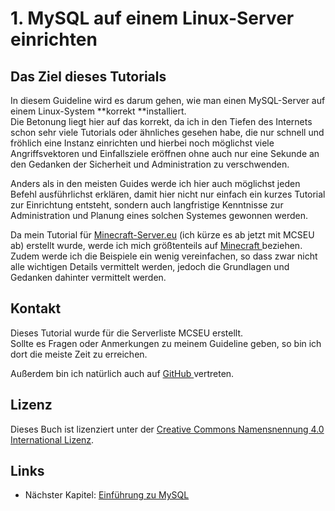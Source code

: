 # 1. MySQL auf einem Linux-Server einrichten

## Das Ziel dieses Tutorials

In diesem Guideline wird es darum gehen, wie man einen MySQL-Server auf einem Linux-System **korrekt **installiert.  
Die Betonung liegt hier auf das korrekt, da ich in den Tiefen des Internets schon sehr viele Tutorials oder ähnliches gesehen habe, die nur schnell und fröhlich eine Instanz einrichten und hierbei noch möglichst viele Angriffsvektoren und Einfallsziele eröffnen ohne auch nur eine Sekunde an den Gedanken der Sicherheit und Administration zu verschwenden.

Anders als in den meisten Guides werde ich hier auch möglichst jeden Befehl ausführlichst erklären, damit hier nicht nur einfach ein kurzes Tutorial zur Einrichtung entsteht, sondern auch langfristige Kenntnisse zur Administration und Planung eines solchen Systemes gewonnen werden.

Da mein Tutorial für [Minecraft-Server.eu](https://minecraft-server.eu) \(ich kürze es ab jetzt mit MCSEU ab\) erstellt wurde, werde ich mich größtenteils auf [Minecraft ](https://minecraft.net/de-de/)beziehen.  
Zudem werde ich die Beispiele ein wenig vereinfachen, so dass zwar nicht alle wichtigen Details vermittelt werden, jedoch die Grundlagen und Gedanken dahinter vermittelt werden.

## Kontakt

Dieses Tutorial wurde für die Serverliste MCSEU erstellt.  
Sollte es Fragen oder Anmerkungen zu meinem Guideline geben, so bin ich dort die meiste Zeit zu erreichen.

Außerdem bin ich natürlich auch auf [GitHub ](https://github.com/Xhadius "Hier sollte ohnehin jeder FOSS-Liebhaber zu finden sein :)")vertreten.

## Lizenz

Dieses Buch ist lizenziert unter der [Creative Commons Namensnennung 4.0 International Lizenz](https://creativecommons.org/licenses/by/4.0/deed.de "Der Lizenztext inklusive der Bedingungen").

## Links

* Nächster Kapitel: [Einführung zu MySQL](/einführung-zu-mysql.md)



